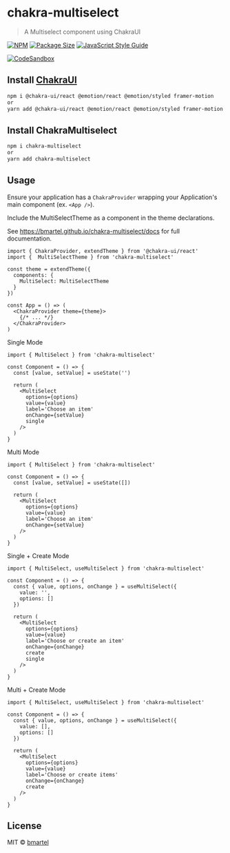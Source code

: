 # chakra-multiselect

> A Multiselect component using ChakraUI

[![NPM](https://img.shields.io/npm/v/chakra-multiselect.svg)](https://www.npmjs.com/package/chakra-multiselect)
[![Package Size](https://badgen.net/bundlephobia/min/chakra-multiselect)](https://badgen.net/bundlephobia/min/chakra-multiselect)
[![JavaScript Style Guide](https://img.shields.io/badge/code_style-prettier-hotpink.svg)](https://prettier.io)

[![CodeSandbox](https://img.shields.io/badge/Codesandbox-040404?style=for-the-badge&logo=codesandbox&logoColor=DBDBDB)](https://codesandbox.io/p/sandbox/quizzical-lumiere-ih4jxu?file=%2FREADME.md)

## Install [ChakraUI](https://chakra-ui.com/getting-started)

```bash
npm i @chakra-ui/react @emotion/react @emotion/styled framer-motion
or
yarn add @chakra-ui/react @emotion/react @emotion/styled framer-motion
```

## Install ChakraMultiselect

```bash
npm i chakra-multiselect
or
yarn add chakra-multiselect
```

## Usage

Ensure your application has a `ChakraProvider` wrapping your Application's main component (ex. `<App />`).

Include the MultiSelectTheme as a component in the theme declarations.

See https://bmartel.github.io/chakra-multiselect/docs for full documentation.

``` tsx
import { ChakraProvider, extendTheme } from '@chakra-ui/react'
import {  MultiSelectTheme } from 'chakra-multiselect'

const theme = extendTheme({
  components: {
    MultiSelect: MultiSelectTheme
  }
})

const App = () => (
  <ChakraProvider theme={theme}>
    {/* ... */}
  </ChakraProvider>
)
```

Single Mode

```tsx
import { MultiSelect } from 'chakra-multiselect'

const Component = () => {
  const [value, setValue] = useState('')

  return (
    <MultiSelect
      options={options}
      value={value}
      label='Choose an item'
      onChange={setValue}
      single
    />
  )
}
```

Multi Mode

```tsx
import { MultiSelect } from 'chakra-multiselect'

const Component = () => {
  const [value, setValue] = useState([])

  return (
    <MultiSelect
      options={options}
      value={value}
      label='Choose an item'
      onChange={setValue}
    />
  )
}
```

Single + Create Mode

```tsx
import { MultiSelect, useMultiSelect } from 'chakra-multiselect'

const Component = () => {
  const { value, options, onChange } = useMultiSelect({
    value: '',
    options: []
  })

  return (
    <MultiSelect
      options={options}
      value={value}
      label='Choose or create an item'
      onChange={onChange}
      create
      single
    />
  )
}
```

Multi + Create Mode

```tsx
import { MultiSelect, useMultiSelect } from 'chakra-multiselect'

const Component = () => {
  const { value, options, onChange } = useMultiSelect({
    value: [],
    options: []
  })

  return (
    <MultiSelect
      options={options}
      value={value}
      label='Choose or create items'
      onChange={onChange}
      create
    />
  )
}
```


## License

MIT © [bmartel](https://github.com/bmartel)
